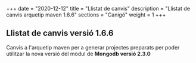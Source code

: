 +++
date        = "2020-12-12"
title       = "Llistat de canvis"
description = "Llistat de canvis arquetip maven 1.6.6"
sections    = "Canigó"
weight		= 1
+++

## Llistat de canvis versió 1.6.6

Canvis a l'arquetip maven per a generar projectes preparats per poder utilitzar la nova versió del mòdul de **Mongodb versió 2.3.0**